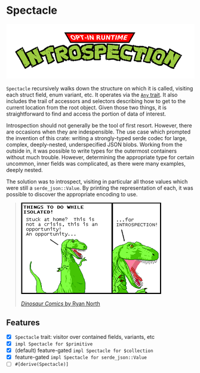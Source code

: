 # Spectacle

![opt-in runtime introspection](media/oiri.png)

`Spectacle` recursively walks down the structure on which it is called, visiting each struct field, enum variant, etc. It operates via the [`Any` trait](https://doc.rust-lang.org/std/any/trait.Any.html). It also includes the trail of accessors and selectors describing how to get to the current location from the root object. Given those two things, it is straightforward to find and access the portion of data of interest.

Introspection should not generally be the tool of first resort. However, there are occasions when they are indespensible. The use case which prompted the invention of this crate: writing a strongly-typed serde codec for large, complex, deeply-nested, underspecified JSON blobs. Working from the outside in, it was possible to write types for the outermost containers without much trouble. However, determining the appropriate type for certain uncommon, inner fields was complicated, as there were many examples, deeply nested.

The solution was to introspect, visiting in particular all those values which were still a `serde_json::Value`. By printing the representation of each, it was possible to discover the appropriate encoding to use.

> [![This is not a crisis, this is an opportunity for introspection.](media/qwantz-3580.png)](http://www.qwantz.com/index.php?comic=3579)
>
> [_Dinosaur Comics_ by Ryan North](http://www.qwantz.com/index.php?comic=3579)


## Features

- [x] `Spectacle` trait: visitor over contained fields, variants, etc
- [x] `impl Spectacle for $primitive`
- [x] (default) feature-gated `impl Spectacle for $collection`
- [x] feature-gated `impl Spectacle for serde_json::Value`
- [ ] `#[derive(Spectacle)]`
